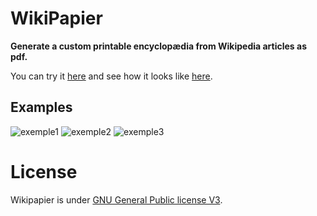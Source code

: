 WikiPapier
==========

**Generate a custom printable encyclopædia from Wikipedia articles as pdf.**

You can try it [here](http://etienneozeray.fr/wikipapier) and see how it looks like [here](http://etienneozeray.fr/wikipapier.php).

## Examples

![exemple1](http://etienneozeray.fr/imgs/wikipapier/5.jpg)
![exemple2](http://etienneozeray.fr/imgs/wikipapier/7.jpg)
![exemple3](http://etienneozeray.fr/imgs/wikipapier/4.jpg)


# License

Wikipapier is under [GNU General Public license V3](https://www.gnu.org/licenses/gpl-3.0.txt).
